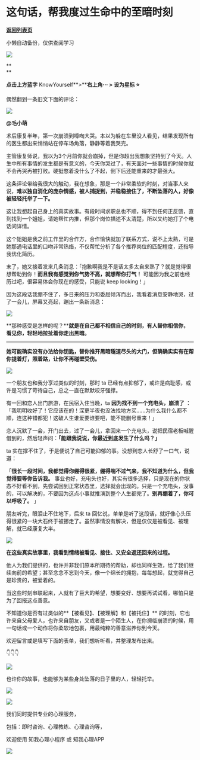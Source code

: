 # 这句话，帮我度过生命中的至暗时刻

[**返回列表页**](/gzh/KnowYourself)

小懒自动备份，仅供查阅学习

![](https://mmbiz.qpic.cn/sz_mmbiz_gif/Mz0ovPEFMRKdjeqhNf0tpFzL2f18CficiangcNDmicElhG5fb1mdZIjZujZ7S7jfFP0eGhRsVdehlm8m9qLiavENqQ/640?wx_fmt=gif&from;=appmsg)

**  
**

**点击上方蓝字** KnowYourself**>****右上角··· > 设为星标 ⭐️**

  

  

偶然翻到一条旧文下面的评论：

  

![](https://mmbiz.qpic.cn/sz_mmbiz_jpg/Mz0ovPEFMRKdjeqhNf0tpFzL2f18CficiaVZ49Akicbv9nrkvSgWboWmL2Vvbu3Bw5Y0Zg1R2bbLp0icxE2qbuCVag/640?wx_fmt=jpeg&from;=appmsg)

**@毛小萌**

术后康复半年，第一次崩溃到嚎啕大哭。本以为躲在车里没人看见，结果发现所有的医生都出来悄悄站在停车场角落，静静等着我哭完。

  

主管康复师说，我以为3个月前你就会崩掉，但是你超出我想象坚持到了今天。人生中所有事情的发生都是有意义的，今天你哭过了，有天面对一些事情的时候你就不会再哭再被打败。硬挺憋着没什么了不起，倒下后还能重来的才最强大。

  

这条评论带给我很大的触动，我在想象，那是一个非常柔软的时刻，对当事人来说，**难以独自消化的庞杂情感，被人捕捉到，并稳稳接住了，不断坠落的人，好像被轻轻托举了一下。**

  

这让我想起自己身上的真实故事。有段时间求职总也不顺，得不到任何正反馈，直到找到一个姐姐，请她帮忙内推，但那个岗位描述不太清楚，所以又约她打了个电话问详情。

  

这个姐姐是我之前工作里的合作方，合作愉快就加了联系方式，说不上太熟，可是她那通电话里的口吻非常热络，不仅帮忙分析了各个推荐岗位的匹配程度，还指导我优化简历。

  

末了，她又接着发来几条消息：「抱歉啊我是不是话太多太自来熟了？就是觉得很想帮助到你！**而且我有感觉到你气势不高，就想帮你打气！**
可能因为我之前也经历过吧，很容易体会你现在的感受，只能说 keep looking！」

  

因为这段话我绷不住了，多日来的压力和委屈倾泻而出，我看着消息安静地哭，过了一会儿，屏幕又亮起，蹦出一条新消息：

  

![](https://mmbiz.qpic.cn/sz_mmbiz_png/Mz0ovPEFMRKdjeqhNf0tpFzL2f18CficiaGiab5ico3rMq8a4ntm8dwZXDlEvPD2Zznk2uQXblLlDr9D4UdzoC55Zg/640?wx_fmt=png&from;=appmsg)

  

**那种感受是怎样的呢？****就是在自己都不相信自己的时刻，有人替你相信你，看见你，轻轻地拉扯着你走出黑暗。**

****

**她可能确实没有办法给你钥匙，替你推开黑暗隧道尽头的大门，但确确实实有在帮你提着灯，照着路，让你不再碰壁受伤。**

  

![](https://mmbiz.qpic.cn/sz_mmbiz_gif/Mz0ovPEFMRKdjeqhNf0tpFzL2f18CficiaI5FZVcxK8OsK3JsSWO7PkseKC4zsic8yZGepjMybcsDgibwGgxYJ2p2w/640?wx_fmt=gif&from;=appmsg)

  

一个朋友也和我分享过类似的时刻，那时 ta 已经有点抑郁了，或许是病耻感，或许是习惯了苛待自己，总之一直在默默咬牙强撑。

  

有一回和恋人出门旅游，在民宿入住当晚，ta **因为找不到一个充电头，崩溃了**
：「我明明收好了！它应该在的！深更半夜也没法找地方买......为什么我什么都不顺，连这种错都犯！这破人生谁爱要谁要吧，能不能删号重来！」

  

恋人沉默了一会，开门出去，过了一会儿，拿回来一个充电头，说把民宿老板喊醒借到的，然后轻声问：**「能跟我说说，你最近到底发生了什么吗？」**

  

ta 实在撑不住了，于是便说了自己可能抑郁的事。没想到恋人长舒了一口气，说道：

  

「**很长一段时间，我都觉得你绷得很紧，绷得喘不过气来，我不知道为什么，但我觉得要等你告诉我。**
事业也好，充电头也好，其实有很多选择，只是现在的你状态不好看不到，先尝试回到正常状态里，选择就会出现的。只是一个充电头，没事的，可以解决的，不要因为这点小事就推演到整个人生都完了。**别再绷着了，你可以呼吸了。**
」

  

朋友听完，眼泪止不住地下，后来 ta
回忆说，单单是听了这段话，就好像心头压得很紧的一块大石终于被挪走了。虽然事情没有解决，但是仅仅是被看见、被理解，就已经康复大半。

  

![](https://mmbiz.qpic.cn/sz_mmbiz_gif/Mz0ovPEFMRKdjeqhNf0tpFzL2f18CficiaezoHFrm2pfSpzjic4O541AhfEIibU1uDEQNQat9P3gYQSTJt5GJl06RQ/640?wx_fmt=gif&from;=appmsg)

  

**在这些真实故事里，我看到情绪被看见、接住、又安全返还回来的过程。**

  

他人为我们提供的，也许并非我们原本所期待的帮助，却也同样生效，给了我们继续向前的希望；甚至念念不忘到今天，像一个绵长的拥抱，每每想起，就觉得自己是珍贵的，被爱着的。

  

当这些时刻串联起来，人就有了巨大的希望，想要变好、想要再试试看，哪怕只是为了回报这点善意。

  

不知道你是否有过类似的**【被看见】、【被理解】和【被托住】**
的时刻，它也许来自父母爱人，也许来自朋友，又或者是一个陌生人，在你濒临崩溃的时候，用一句话或一个动作将你柔软地包裹，用最纯粹的善意滋养你到今天。

  

欢迎留言或是填写下面的表单，我们想听听看，并整理发布出来。

👇👇👇

![](https://mmbiz.qpic.cn/sz_mmbiz_png/Mz0ovPEFMRKdjeqhNf0tpFzL2f18CficiafySusF5Wx03C1FlSWP56wFVsJGMV5eQ8PLkQMeRwIxO0M9Ow9vP83w/640?wx_fmt=png&from;=appmsg)

  

也许你的故事，也能够为某些身处坠落的日子里的人，轻轻托举。

  

  

![](https://mmbiz.qpic.cn/sz_mmbiz_jpg/Mz0ovPEFMRKdjeqhNf0tpFzL2f18CficiaFJDVicYaam851V3yKWl8icicYGPCclRe7A2zCqNVicMTQrZNaqAE7NibAAA/640?wx_fmt=jpeg&from;=appmsg)

  

![](https://mmbiz.qpic.cn/sz_mmbiz_png/Mz0ovPEFMRKdjeqhNf0tpFzL2f18CficiaWFoyC3ibBrIXTDPrNeico7FeSNEKBsa1EVjgJ5nnj3cA8668s4XIGd3w/640?wx_fmt=png&from;=appmsg)

  

我们同时提供专业的心理服务，

包括：即时咨询、心理教练、心理咨询等，

欢迎使用 知我心理小程序 或 知我心理APP

  

![](https://mmbiz.qpic.cn/sz_mmbiz_jpg/Mz0ovPEFMRKdjeqhNf0tpFzL2f18CficiaGAhb08qwNlaeDYL9nY30XiaoFFcsNiaJl9XtKUzCq8V0Pg5XhpUJ58jA/640?wx_fmt=jpeg&from;=appmsg)

